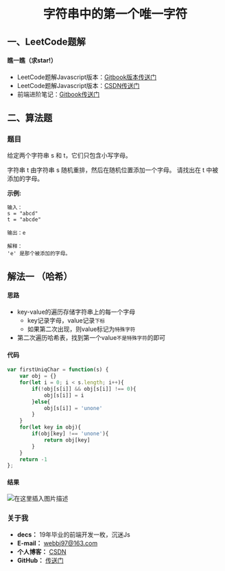 <!--
 * @desc:
 * @Author: 余光
 * @Email: webbj97@163.com
 * @Date: 2020-05-27 17:17:57
-->
<h1 align=center>字符串中的第一个唯一字符</h1>

## 一、LeetCode题解
#### 瞧一瞧（求star!）
* LeetCode题解Javascript版本：[Gitbook版本传送门](https://webbj97.github.io/leetCode-Js/)
* LeetCode题解Javascript版本：[CSDN传送门](https://blog.csdn.net/jbj6568839z/article/details/103808459)
* 前端进阶笔记：[Gitbook传送门](https://webbj97.github.io/summary/)

## 二、算法题
### 题目

给定两个字符串 s 和 t，它们只包含小写字母。

字符串 t 由字符串 s 随机重排，然后在随机位置添加一个字母。
请找出在 t 中被添加的字母。

**示例:**
```
输入：
s = "abcd"
t = "abcde"

输出：e

解释：
'e' 是那个被添加的字母。
```
## 解法一 （哈希）

#### 思路
* key-value的遍历存储字符串上的每一个字母
	* key记录字母，value记录`下标`
	* 如果第二次出现，则value标记为`特殊字符`
* 第二次遍历哈希表，找到第一个value`不是特殊字符`的即可


#### 代码
```js
var firstUniqChar = function(s) {
    var obj = {}
    for(let i = 0; i < s.length; i++){
        if(!obj[s[i]] && obj[s[i]] !== 0){
            obj[s[i]] = i
        }else{
            obj[s[i]] = 'unone'
        }
    }
    for(let key in obj){
        if(obj[key] !== 'unone'){
            return obj[key]
        }
    }
    return -1
};
```

#### 结果
![在这里插入图片描述](https://img-blog.csdnimg.cn/20200520164051745.png?x-oss-process=image/watermark,type_ZmFuZ3poZW5naGVpdGk,shadow_10,text_aHR0cHM6Ly9ibG9nLmNzZG4ubmV0L2piajY1Njg4Mzl6,size_16,color_FFFFFF,t_70)

### 关于我

* **decs：** 19年毕业的前端开发一枚，沉迷Js
* **E-mail：** webbj97@163.com
* **个人博客：** [CSDN](https://blog.csdn.net/jbj6568839z)
* **GitHub：** [传送门](https://github.com/webbj97)
